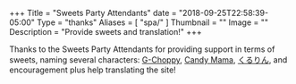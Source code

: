 +++
Title = "Sweets Party Attendants"
date = "2018-09-25T22:58:39-05:00"
Type = "thanks"
Aliases = [
    "spa/"
]
Thumbnail = ""
Image = ""
Description = "Provide sweets and translation!"
+++

Thanks to the Sweets Party Attendants for providing support in terms of sweets,
naming several characters: [G-Choppy](/gc/), [Candy Mama](/candy/),
[くるりん](/rg/), and encouragement plus help translating the site!